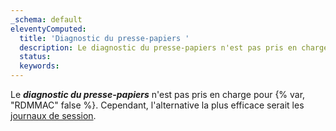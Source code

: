 ```yaml
---
_schema: default
eleventyComputed:
  title: 'Diagnostic du presse-papiers '
  description: Le diagnostic du presse-papiers n'est pas pris en charge pour {% var, "RDMMAC" false %}.
  status:
  keywords:
---
```

Le ***diagnostic du presse-papiers*** n'est pas pris en charge pour {% var, "RDMMAC" false %}. Cependant, l'alternative la plus efficace serait les [journaux de session](/rdm/mac/kb/rdm-macos/how-to-articles/rdm-mac-enable-send-rdp-logs/).

&nbsp;
